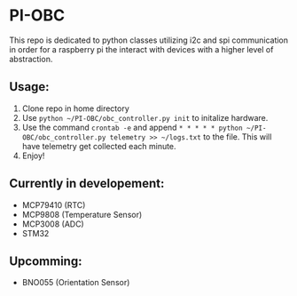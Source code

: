 # PI-OBC

This repo is dedicated to python classes utilizing i2c and spi communication in order for a raspberry pi the interact with devices with a higher level of abstraction.

## Usage:

1) Clone repo in home directory
2) Use `python ~/PI-OBC/obc_controller.py init` to initalize hardware.
3) Use the command `crontab -e` and append `* * * * * python ~/PI-OBC/obc_controller.py telemetry >> ~/logs.txt` to the file. This will have telemetry get collected each minute.
4) Enjoy!



## Currently in developement:

- MCP79410 (RTC)
- MCP9808 (Temperature Sensor)
- MCP3008 (ADC)
- STM32

## Upcomming:

- BNO055 (Orientation Sensor)
